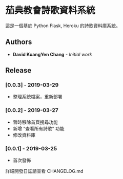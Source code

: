 # 茄典教會詩歌資料系統

這是一個基於 Python Flask, Heroku 的詩歌資料庫系統。

## Authors

- **David KuangYen Chang** - *Initial work*

## Release

### [0.0.3] - 2019-03-29

- 整理系統檔案，重新部署

### [0.0.2] - 2019-03-27

- 暫時移除首頁搜尋功能
- 新增 “查看所有詩歌” 功能
- 修改資料庫

### [0.0.1] - 2019-03-25

- 首次發佈

詳細開發日誌請查看 CHANGELOG.md